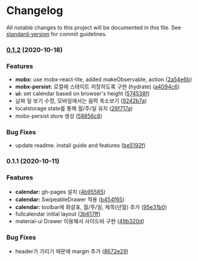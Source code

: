 # Changelog

All notable changes to this project will be documented in this file. See [standard-version](https://github.com/conventional-changelog/standard-version) for commit guidelines.

### [0.1.2](https://github.com/ZeroStrength/calendar/compare/v0.1.1...v0.1.2) (2020-10-18)


### Features

* **mobx:** use mobx-react-lite, added makeObservable, action ([2a54e6b](https://github.com/ZeroStrength/calendar/commit/2a54e6b8d79ef8527f971fb419605804513ba6ea))
* **mobx-persist:** 로컬에 스테이트 저장하도록 구현 (hydrate) ([a4094c6](https://github.com/ZeroStrength/calendar/commit/a4094c6306e2dec9516d2c19fc417384fd69ebc8))
* **ui:** set calendar based on browser's height ([574538f](https://github.com/ZeroStrength/calendar/commit/574538fc2a5ccda8348de4d1774811aa72aac148))
* 날짜 일 보기 수정, 모바일에서는 음력 축소보기 ([9242b7a](https://github.com/ZeroStrength/calendar/commit/9242b7a40cd06b129bd83791047d1f536f0cf65e))
* localstorage state를 통해 월/주/일 유지 ([26f717a](https://github.com/ZeroStrength/calendar/commit/26f717aa76e31b04f0cdbddcf0147e1dfc290841))
* mobx-persist store 생성 ([58856c8](https://github.com/ZeroStrength/calendar/commit/58856c846dbbbb3b648964d7ca1c5f4d25ade72f))


### Bug Fixes

* update readme. install guide and features ([be5192f](https://github.com/ZeroStrength/calendar/commit/be5192fa89585be5eede777cf69c75d6a88c628e))

### 0.1.1 (2020-10-11)


### Features

* **calendar:** gh-pages 설치 ([4b95585](https://github.com/ZeroStrength/calendar/commit/4b955858af001658a69d8b3485e3922d33de7f62))
* **calendar:** SwipeableDrawer 적용 ([b454f65](https://github.com/ZeroStrength/calendar/commit/b454f655b956e6a6f2149572ceddf355c35c0a31))
* **calendar:** toolbar에 화살표, 월/주/일, 제목(년월) 추가 ([95e31b0](https://github.com/ZeroStrength/calendar/commit/95e31b08a96c03fc392f43f30b9da6248ed2bcae))
* fullcalendar initial layout ([3b617ff](https://github.com/ZeroStrength/calendar/commit/3b617ff69fb47aa4b0c35dcdbe3fa5c8e02f1aa9))
* material-ui Drawer 이용해서 사이드바 구현 ([49b320d](https://github.com/ZeroStrength/calendar/commit/49b320dcd81db5426ce289e743e756eae5ce8069))


### Bug Fixes

* header가 가리기 때문에 margin 추가 ([8672e29](https://github.com/ZeroStrength/calendar/commit/8672e29bd228c8127c18781fc3ece896b94088a7))
